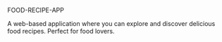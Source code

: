 
FOOD-RECIPE-APP

 A  web-based application where you can explore and discover delicious food recipes. Perfect for food lovers.

